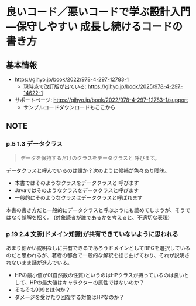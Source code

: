 # 良いコード／悪いコードで学ぶ設計入門―保守しやすい 成長し続けるコードの書き方

## 基本情報

- https://gihyo.jp/book/2022/978-4-297-12783-1
    - 現時点で改訂版が出ている: https://gihyo.jp/book/2025/978-4-297-14622-1
- サポートページ: https://gihyo.jp/book/2022/978-4-297-12783-1/support
    - サンプルコードダウンロードもここから

## NOTE

### p.5 1.3 データクラス

> データを保持するだけのクラスをデータクラスと
> 呼びます。

データクラスと呼んでいるのは誰か？次のように候補が色々あり曖昧。

- 本書ではそのようなクラスをデータクラスと
  呼びます
- Javaではそのようなクラスをデータクラスと呼びます
- 一般的にそのようなクラスはデータクラスと呼ばれます

本書の書き方だと一般的にデータクラスと呼ぶようにも読めてしまうが、そうではなく誤解を招く。
(対象読者が誰であるかを考えると、不適切な表現)

### p.19 2.4 文脈(ドメイン知識)が共有できていないように思われる

あまり細かい説明なしに共有できるであろうドメインとしてRPGを選択しているのだと思われるが、著者の都合で一般的な解釈を捻じ曲げており、それが説明されないまま話が進んでいる。

- HPの最小値が0(自然数の性質)というのはHPクラスが持っているのは良いとして、HPの最大値はキャラクターの属性ではないのか？
- そもそも999とは何か？
- ダメージを受けたり回復する対象はHPなのか？
